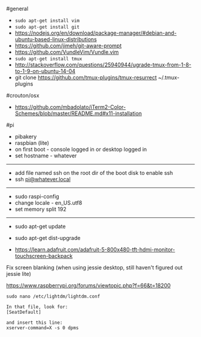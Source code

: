 #general

* `sudo apt-get install vim`
* `sudo apt-get install git`
* https://nodejs.org/en/download/package-manager/#debian-and-ubuntu-based-linux-distributions
* https://github.com/jimeh/git-aware-prompt
* https://github.com/VundleVim/Vundle.vim
* `sudo apt-get install tmux`
* http://stackoverflow.com/questions/25940944/ugrade-tmux-from-1-8-to-1-9-on-ubuntu-14-04
* git clone https://github.com/tmux-plugins/tmux-resurrect ~/.tmux-plugins



#crouton/osx
* https://github.com/mbadolato/iTerm2-Color-Schemes/blob/master/README.md#x11-installation



#pi

* pibakery
* raspbian (lite)
* on first boot - console logged in or desktop logged in
* set hostname - whatever

---
* add file named ssh on the root dir of the boot disk to enable ssh
* ssh pi@whatever.local

---

* sudo raspi-config
* change locale - en_US.utf8
* set memory split 192

---

* sudo apt-get update
* sudo apt-get dist-upgrade


* https://learn.adafruit.com/adafruit-5-800x480-tft-hdmi-monitor-touchscreen-backpack




Fix screen blanking (when using jessie desktop, still haven't figured out jessie lite)

https://www.raspberrypi.org/forums/viewtopic.php?f=66&t=18200
```
sudo nano /etc/lightdm/lightdm.conf

In that file, look for:
[SeatDefault]

and insert this line:
xserver-command=X -s 0 dpms
```
